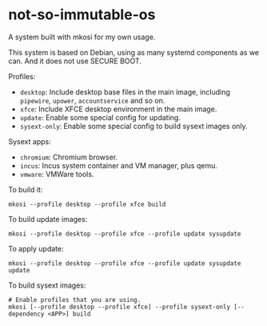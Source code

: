 # not-so-immutable-os
A system built with mkosi for my own usage.

This system is based on Debian, using as many systemd components as we can. And it does not use SECURE BOOT.

Profiles:
- `desktop`: Include desktop base files in the main image, including `pipewire`, `upower`, `accountservice` and so on.
- `xfce`: Include XFCE desktop environment in the main image.
- `update`: Enable some special config for updating.
- `sysext-only`: Enable some special config to build sysext images only.

Sysext apps:
- `chromium`: Chromium browser.
- `incus`: Incus system container and VM manager, plus qemu.
- `vmware`: VMWare tools.

To build it:

```
mkosi --profile desktop --profile xfce build
```

To build update images:

```
mkosi --profile desktop --profile xfce --profile update sysupdate
```

To apply update:

```
mkosi --profile desktop --profile xfce --profile update sysupdate update
```

To build sysext images:

```
# Enable profiles that you are using.
mkosi [--profile desktop --profile xfce] --profile sysext-only [--dependency <APP>] build
```
